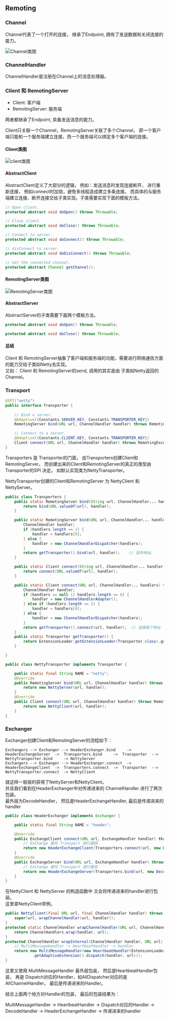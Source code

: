 ## Remoting


### Channel
Channel代表了一个打开的连接， 继承了Endpoint, 拥有了发送数据和关闭连接的能力。

![Channel类图](../z-image/remote/channel/Channel类图.png)

### ChannelHandler
ChannelHandler是注册在Channel上的消息处理器。

### Client 和 RemotingServer
* Client:   客户端
* RemotingServer:    服务端

两者都继承了Endpoint, 具备发送消息的能力。

Client只关联一个Channel，RemotingServer关联了多个Channel， 即一个客户端只能和一个服务端建立连接，而一个服务端可以绑定多个客户端的连接。

#### Client类图
![client类图](../z-image/remote/client/Client类图.png)

#### AbstractClient
AbstractClient定义了大部分的逻辑， 例如：发送消息时发现连接断开， 进行重新连接， 例如connect时加锁，避免多线程造成建立多条连接。
而具体的与服务端建立连接、断开连接交给子类实现。子类需要实现下面的模板方法。
```java
// Open client.
protected abstract void doOpen() throws Throwable;

// Close client.
protected abstract void doClose() throws Throwable;

// Connect to server.
protected abstract void doConnect() throws Throwable;

// disConnect to server.
protected abstract void doDisConnect() throws Throwable;

// Get the connected channel.
protected abstract Channel getChannel();
```

#### RemotingServer类图
![RemotingServer类图](../z-image/remote/server/RemotingServer类图.png)

#### AbstractServer
AbstractServer的子类需要下面两个模板方法。
```java
protected abstract void doOpen() throws Throwable;

protected abstract void doClose() throws Throwable;
```


#### 总结
Client 和 RemotingServer抽象了客户端和服务端的功能，需要进行网络通信方面的能力交给子类如Netty去实现。    
又如： Client 和 RemotingServer的send, 调用的其实是由 子类如Netty返回的Channel。 


### Transport
```java
@SPI("netty")
public interface Transporter {
    
    // Bind a server.
    @Adaptive({Constants.SERVER_KEY, Constants.TRANSPORTER_KEY})
    RemotingServer bind(URL url, ChannelHandler handler) throws RemotingException;

    // Connect to a server.
    @Adaptive({Constants.CLIENT_KEY, Constants.TRANSPORTER_KEY})
    Client connect(URL url, ChannelHandler handler) throws RemotingException;
}
```
Transporters 是 Transporter的门面， 由Transporters创建Client和RemotingServer。 而创建出来的Client和RemotingServer的真正的类型由 Transporter的SPI 决定。 如默认实现类为NettyTransporter。


NettyTransporter创建的Client和RemotingServer 为 NettyClient  和  NettyServer。 


```java
public class Transporters {
    public static RemotingServer bind(String url, ChannelHandler... handler) throws RemotingException {
        return bind(URL.valueOf(url), handler);
    }

    public static RemotingServer bind(URL url, ChannelHandler... handlers) throws RemotingException {
        ChannelHandler handler;
        if (handlers.length == 1) {
            handler = handlers[0];
        } else {
            handler = new ChannelHandlerDispatcher(handlers);
        }
        return getTransporter().bind(url, handler);    // 监听地址。
    }

    public static Client connect(String url, ChannelHandler... handler) throws RemotingException {
        return connect(URL.valueOf(url), handler);
    }

    public static Client connect(URL url, ChannelHandler... handlers) throws RemotingException {
        ChannelHandler handler;
        if (handlers == null || handlers.length == 0) {
            handler = new ChannelHandlerAdapter();
        } else if (handlers.length == 1) {
            handler = handlers[0];
        } else {
            handler = new ChannelHandlerDispatcher(handlers);
        }
        return getTransporter().connect(url, handler);  // 连接某个地址
    }
    public static Transporter getTransporter() {
        return ExtensionLoader.getExtensionLoader(Transporter.class).getAdaptiveExtension();
    }

}
```
```java
public class NettyTransporter implements Transporter {

    public static final String NAME = "netty";
    @Override
    public RemotingServer bind(URL url, ChannelHandler handler) throws RemotingException {
        return new NettyServer(url, handler);
    }
    @Override
    public Client connect(URL url, ChannelHandler handler) throws RemotingException {
        return new NettyClient(url, handler);
    }
}

```


### Exchanger

Exchanger创建Client和RemotingServer的流程如下： 

```
Exchangers --> Exchanger --> HeaderExchanger.bind     ->  HeaderExchangeServer  ->  Transporters.bind     ->  Transporter  -->  NettyTransporter.bind     -> NettyServer
Exchangers --> Exchanger --> HeaderExchanger.connect  ->  HeaderExchangeClient  ->  Transporters.connect  ->  Transporter  -->  NettyTransporter.connect  -> NettyClient
```

就这样一层层的获得了NettyServer和NettyClient。  
并且我们看到在HeaderExchanger中对传递进来的 ChannelHandler 进行了两次包装。   
最外层为DecodeHandler， 然后是HeaderExchangeHandler, 最后是传递进来的handler
```java
public class HeaderExchanger implements Exchanger {

    public static final String NAME = "header";

    @Override
    public ExchangeClient connect(URL url, ExchangeHandler handler) throws RemotingException {
        // ExChange 委托 Transport 进行通信
        return new HeaderExchangeClient(Transporters.connect(url, new DecodeHandler(new HeaderExchangeHandler(handler))), true);
    }
    @Override
    public ExchangeServer bind(URL url, ExchangeHandler handler) throws RemotingException {
        // ExChange 委托 Transport 进行通信
        return new HeaderExchangeServer(Transporters.bind(url, new DecodeHandler(new HeaderExchangeHandler(handler))));
    }
}
```

在NettyClient 和 NettyServer 的构造函数中 又会将传递进来的handler进行包装。  
这里拿NettyClient举例。
```java
public NettyClient(final URL url, final ChannelHandler handler) throws RemotingException {
    super(url, wrapChannelHandler(url, handler));
}
protected static ChannelHandler wrapChannelHandler(URL url, ChannelHandler handler) {
    return ChannelHandlers.wrap(handler, url);
}
protected ChannelHandler wrapInternal(ChannelHandler handler, URL url) {
    // MultiMessageHandler -> HeartbeatHandler -> handler
    return new MultiMessageHandler(new HeartbeatHandler(ExtensionLoader.getExtensionLoader(Dispatcher.class)
            .getAdaptiveExtension().dispatch(handler, url)));
}
```
这里又使用 MultiMessageHandler 最外层包装， 然后是HeartbeatHandler包装， 
再是 Dispatch对应的Handler，如AllDispatcher对应的是AllChannelHandler， 最后是传递进来的Handler。


结合上面两个地方对Handler的包装， 最后的包装结果为： 

MultiMessageHandler  ->  HeartbeatHandler  ->  Dispatch对应的Handler  ->  DecodeHandler  ->  HeaderExchangeHandler  ->  传递进来的handler